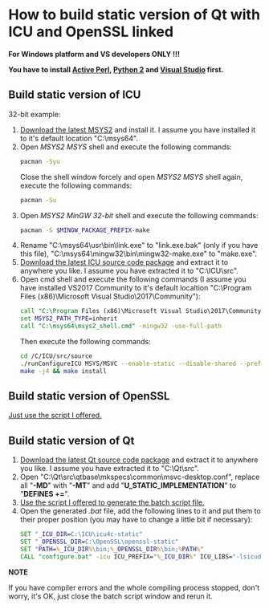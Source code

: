 ﻿# How to build static version of Qt with ICU and OpenSSL linked

**For Windows platform and VS developers ONLY !!!**

**You have to install [Active Perl](https://www.activestate.com/activeperl/downloads), [Python 2](https://www.python.org/downloads/windows/) and [Visual Studio](https://www.visualstudio.com/downloads/) first.**

## Build static version of ICU

32-bit example:
1. [Download the latest MSYS2](http://www.msys2.org/) and install it. I assume you have installed it to it's default location "C:\msys64".
2. Open *MSYS2 MSYS* shell and execute the following commands:
   ```bash
   pacman -Syu
   ```
   Close the shell window forcely and open *MSYS2 MSYS* shell again, execute the following commands:
   ```bash
   pacman -Su
   ```
3. Open *MSYS2 MinGW 32-bit* shell and execute the following commands:
   ```bash
   pacman -S $MINGW_PACKAGE_PREFIX-make
   ```
4. Rename "C:\msys64\usr\bin\link.exe" to "link.exe.bak" (only if you have this file), "C:\msys64\mingw32\bin\mingw32-make.exe" to "make.exe".
5. [Download the latest ICU source code package](http://site.icu-project.org/download) and extract it to anywhere you like. I assume you have extracted it to "C:\ICU\src".
6. Open cmd shell and execute the following commands (I assume you have installed VS2017 Community to it's default localtion "C:\Program Files (x86)\Microsoft Visual Studio\2017\Community"):
   ```bat
   call "C:\Program Files (x86)\Microsoft Visual Studio\2017\Community\VC\Auxiliary\Build\vcvarsall.bat" x86
   set MSYS2_PATH_TYPE=inherit
   call "C:\msys64\msys2_shell.cmd" -mingw32 -use-full-path
   ```
   Then execute the following commands:
   ```bash
   cd /C/ICU/src/source
   ./runConfigureICU MSYS/MSVC --enable-static --disable-shared --prefix=$PWD/../../icu4c-x86-static-msvc2017 CFLAGS=-MT CXXFLAGS=-MT
   make -j4 && make install
   ```

## Build static version of OpenSSL

[Just use the script I offered.](https://github.com/wangwenx190/build-scripts/blob/master/win-build-openssl.bat)

## Build static version of Qt

1. [Download the latest Qt source code package](http://download.qt.io/official_releases/qt/) and extract it to anywhere you like. I assume you have extracted it to "C:\Qt\src".
2. Open "C:\Qt\src\qtbase\mkspecs\common\msvc-desktop.conf", replace all "**-MD**" with "**-MT**" and add "**U_STATIC_IMPLEMENTATION**" to "**DEFINES +=**".
3. [Use the script I offered to generate the batch script file.](https://github.com/wangwenx190/build-scripts/blob/master/win-build-qt.bat)
4. Open the generated *.bat* file, add the following lines to it and put them to their proper position (you may have to change a little bit if necessary):
   ```bat
   SET "_ICU_DIR=C:\ICU\icu4c-static"
   SET "_OPENSSL_DIR=C:\OpenSSL\openssl-static"
   SET "PATH=%_ICU_DIR%\bin;%_OPENSSL_DIR%\bin;%PATH%"
   CALL "configure.bat" -icu ICU_PREFIX="%_ICU_DIR%" ICU_LIBS="-lsicudt -lsicuin -lsicuuc -lAdvapi32" -openssl-linked OPENSSL_PREFIX="%_OPENSSL_DIR%" OPENSSL_LIBS="-llibcrypto -llibssl -lgdi32"
   ```

**NOTE**

If you have compiler errors and the whole compiling process stopped, don't worry, it's OK, just close the batch script window and rerun it.
